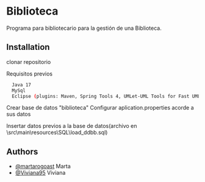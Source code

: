 
# Biblioteca
Programa para bibliotecario para la gestión de una Biblioteca.



## Installation

clonar repositorio

Requisitos previos
```bash
  Java 17
  MySql 
  Eclipse (plugins: Maven, Spring Tools 4, UMLet-UML Tools for Fast UML )

```
Crear base de datos "biblioteca"
Configurar aplication.properties acorde a sus datos

Insertar datos previos a la base de datos(archivo en \src\main\resources\SQL\load_ddbb.sql)
    
## Authors

- [@martarogoast](https://github.com/martarogoast) Marta
- [@Viviana95](https://github.com/Viviana95) Viviana
